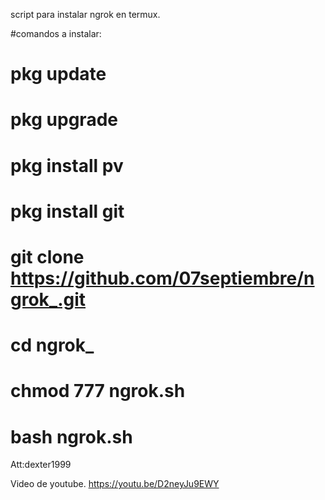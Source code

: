 script para instalar ngrok en termux.


#comandos a instalar:
# pkg update
# pkg upgrade
# pkg install pv
# pkg install git
# git clone https://github.com/07septiembre/ngrok_.git
# cd ngrok_
# chmod 777 ngrok.sh
# bash ngrok.sh

Att:dexter1999

Video de youtube.
https://youtu.be/D2neyJu9EWY
